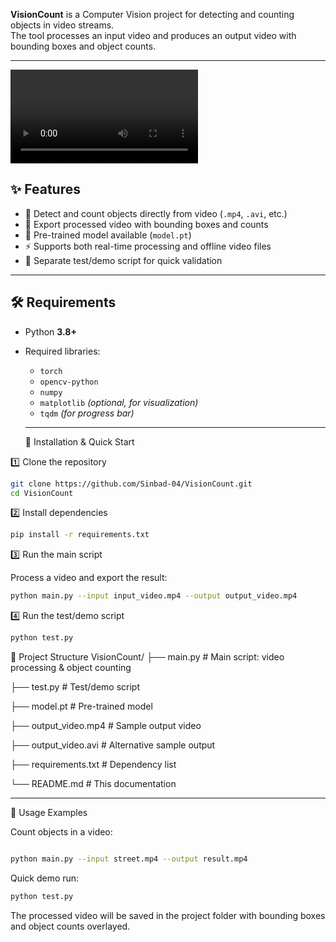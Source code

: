 


**VisionCount** is a Computer Vision project for detecting and counting objects in video streams.  
The tool processes an input video and produces an output video with bounding boxes and object counts.

---


![Watch the video](https://raw.githubusercontent.com/Sinbad-04/VisionCount/main/video.mp4)


## ✨ Features

- 🎥 Detect and count objects directly from video (`.mp4`, `.avi`, etc.)
- 🔄 Export processed video with bounding boxes and counts
- 🧠 Pre-trained model available (`model.pt`)
- ⚡ Supports both real-time processing and offline video files
- 🧪 Separate test/demo script for quick validation

---

## 🛠️ Requirements

- Python **3.8+**
- Required libraries:
  - `torch`
  - `opencv-python`
  - `numpy`
  - `matplotlib` *(optional, for visualization)*
  - `tqdm` *(for progress bar)*
 
  ---

  🚀 Installation & Quick Start

  
1️⃣ Clone the repository
```bash
git clone https://github.com/Sinbad-04/VisionCount.git
cd VisionCount
```

2️⃣ Install dependencies
```bash
pip install -r requirements.txt
```
3️⃣ Run the main script

Process a video and export the result:
```bash
python main.py --input input_video.mp4 --output output_video.mp4
```
4️⃣ Run the test/demo script
```bash
python test.py
```

📂 Project Structure
VisionCount/
├── main.py              # Main script: video processing & object counting

├── test.py              # Test/demo script

├── model.pt             # Pre-trained model

├── output_video.mp4     # Sample output video

├── output_video.avi     # Alternative sample output

├── requirements.txt     # Dependency list

└── README.md            # This documentation


---
📝 Usage Examples

Count objects in a video:
```bash

python main.py --input street.mp4 --output result.mp4
```

Quick demo run:
```bash
python test.py
```

The processed video will be saved in the project folder with bounding boxes and object counts overlayed.






